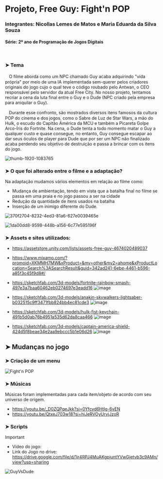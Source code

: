 <h1>Projeto, Free Guy: Fight'n POP</h1>

<h3>Integrantes: Nicollas Lemes de Matos e Maria Eduarda da Silva Souza</h3> 

<h4>Série: 2º ano de Programação de Jogos Digitais</h3>
<br>
<h3>➤ Tema</h3>

ㅤO filme aborda como um NPC chamado Guy acaba adquirindo "vida própria" por meio de uma IA implementada sem-querer pelos criadores originais do jogo cujo o qual teve o código roubado pelo Antwan, o CEO responsável pelo servidor da atual Free City. No nosso projeto, tentamos recriar a cena da luta final entre o Guy e o Dude (NPC criado pela empresa para aniquilar o Guy).

ㅤDurante esse confronto, são mostrados diversos itens famosos da cultura POP do cinema e dos jogos, como o Sabre de Luz de Star Wars, a mão do Hulk, o escudo do Capitão América da MCU e também a Picareta Golpe Arco-Íris do Fortnite.
Na cena, o Dude tenta a todo momento matar o Guy a qualquer custo e quase consegue, no entanto, Guy consegue escapar ao dar seus óculos de player para Dude que por ser um NPC não finalizado acaba perdendo seu objetivo de destruição e passa a brincar com os itens do jogo.

![thumb-1920-1083765](https://github.com/user-attachments/assets/d843ef50-1359-4079-9ccf-ab9dc285248e)

<h3>➤ O que foi alterado entre o filme e a adaptação?</h3>

Na adaptação mudamos vários elementos em relação ao filme como:

- Mudança de ambientação, tendo em vista que a batalha final no filme se passa em uma praia e no jogo passou a ser na cidade<br>
- Redução da quantidade de itens usados na batalha<br>
- Inserção de um inimigo diferente do Dude. 

![370f2704-8232-4ed3-81a6-627e0039465e](https://github.com/user-attachments/assets/4113fcd7-fe90-4ae8-a6dc-a34eb376f8d5)

![1da00dd8-9598-448b-a156-6c77e595196f](https://github.com/user-attachments/assets/186ff5e9-23f0-4a8c-880b-0cd31a83d4ab)

<h3>➤ Assets e sites utilizados:</h3>

- https://assetstore.unity.com/lists/assets-free-guy-4674020489037


- https://www.mixamo.com/?promoid=XKMMH7MW&xProduct=&mv=other&mv2=ahome&xProductLocation=Search%3ASearchResult&guid=342ad241-6ebe-4461-b596-a85f3c45f9d8#/


- https://sketchfab.com/3d-models/fortnite-rainbow-smash-497e3a7baa60462eb0274697e3eadd16
![image](https://github.com/user-attachments/assets/d6c9738e-0a46-4c40-a90f-1d8d42362106)


- https://sketchfab.com/3d-models/anakin-skywalkers-lightsaber-b032515c9ff3471fbb824bb4ec81cde3
![image](https://github.com/user-attachments/assets/920df9ea-5a5a-45d2-a495-1b571b83b785)


- https://sketchfab.com/3d-models/hulk-fist-keychain-491b5d0ab76b4951a535d62da8caa466
![image](https://github.com/user-attachments/assets/104430a8-6082-461c-909d-70f6d9ebfba4)


- https://sketchfab.com/3d-models/captain-america-shield-424d5f8beae34e2aa9ebccc5b1e06d26
![image](https://github.com/user-attachments/assets/89d94574-59bd-4883-a888-6a73d501cf3e)

<h2>➤ Mudanças no jogo </h2>

<h3>➤ Criação de um menu</h3>

![Fight'n POP](https://github.com/user-attachments/assets/4ae13cfc-3525-479a-b84b-9e7c1379c1d7)


<h3>➤ Músicas</h3>
<p>Músicas foram implementadas para cada item/objeto de acordo com seu universo de origem.</p>

- https://youtu.be/_D0ZQPqeJkk?si=0Yfcvd6Htlg-6vEN<br>
- https://youtu.be/QtxeJ703w18?si=hiJeRVOyUrvjJzoR

<h3>➤ Scripts</h3>


>[!Important]
>- Vídeo do jogo:
>- Link do Jogo no drive: https://drive.google.com/file/d/1jr4RPJ4MuAKgpjuntYVwGjetvb3c9AMn/view?usp=sharing

![GuyVsDude](https://github.com/user-attachments/assets/d7c76677-4464-4155-bfed-4431ef40cd03)


